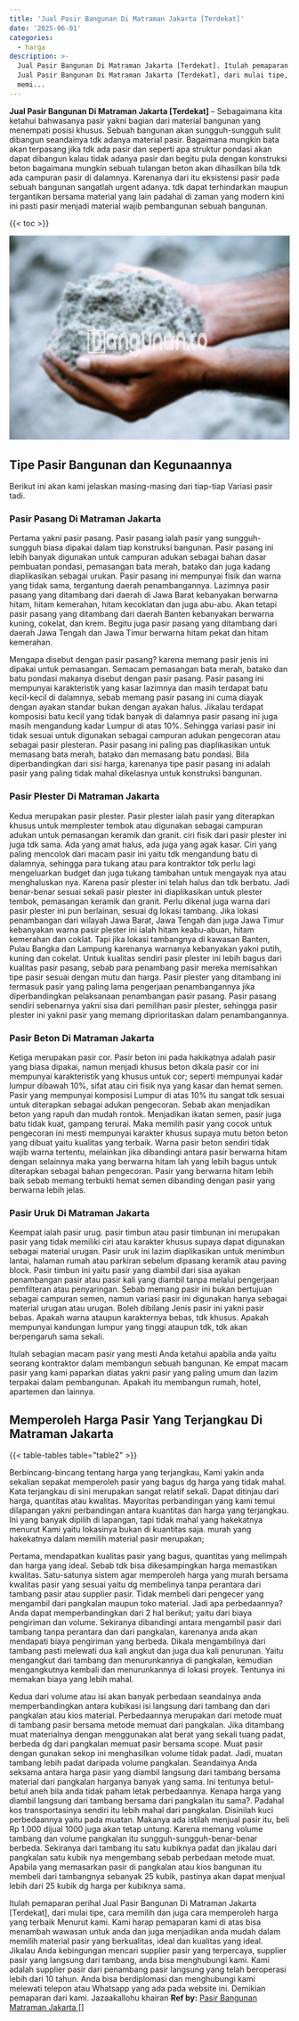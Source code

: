 ```yaml
---
title: 'Jual Pasir Bangunan Di Matraman Jakarta [Terdekat]'
date: '2025-06-01'
categories:
  - harga
description: >-
  Jual Pasir Bangunan Di Matraman Jakarta [Terdekat]. Itulah pemaparan perihal
  Jual Pasir Bangunan Di Matraman Jakarta [Terdekat], dari mulai tipe, cara
  memi...
---
```


**Jual Pasir Bangunan Di Matraman Jakarta \[Terdekat\]** – Sebagaimana kita ketahui bahwasanya pasir yakni bagian dari material bangunan yang menempati posisi khusus. Sebuah bangunan akan sungguh-sungguh sulit dibangun seandainya tdk adanya material pasir. Bagaimana mungkin bata akan terpasang jika tdk ada pasir dan seperti apa struktur pondasi akan dapat dibangun kalau tidak adanya pasir dan begitu pula dengan konstruksi beton bagaimana mungkin sebuah tulangan beton akan dihasilkan bila tdk ada campuran pasir di dalamnya. Karenanya dari itu eksistensi pasir pada sebuah bangunan sangatlah urgent adanya. tdk dapat terhindarkan maupun tergantikan bersama material yang lain padahal di zaman yang modern kini ini pasti pasir menjadi material wajib pembangunan sebuah bangunan.

{{< toc >}}

![Jual Pasir Bangunan Di Matraman Jakarta [Terdekat]](/images/jual-pasir-bangunan-50.png)

## Tipe Pasir Bangunan dan Kegunaannya

Berikut ini akan kami jelaskan masing-masing dari tiap-tiap Variasi pasir tadi.

### Pasir Pasang Di Matraman Jakarta

Pertama yakni pasir pasang. Pasir pasang ialah pasir yang sungguh-sungguh biasa dipakai dalam tiap konstruksi bangunan. Pasir pasang ini lebih banyak digunakan untuk campuran adukan sebagai bahan dasar pembuatan pondasi, pemasangan bata merah, batako dan juga kadang diaplikasikan sebagai urukan. Pasir pasang ini mempunyai fisik dan warna yang tidak sama, tergantung daerah penambangannya. Lazimnya pasir pasang yang ditambang dari daerah di Jawa Barat kebanyakan berwarna hitam, hitam kemerahan, hitam kecoklatan dan juga abu-abu. Akan tetapi pasir pasang yang ditambang dari daerah Banten kebanyakan berwarna kuning, cokelat, dan krem. Begitu juga pasir pasang yang ditambang dari daerah Jawa Tengah dan Jawa Timur berwarna hitam pekat dan hitam kemerahan.

Mengapa disebut dengan pasir pasang? karena memang pasir jenis ini dipakai untuk pemasangan. Semacam pemasangan bata merah, batako dan batu pondasi makanya disebut dengan pasir pasang. Pasir pasang ini mempunyai karakteristik yang kasar lazimnya dan masih terdapat batu kecil-kecil di dalamnya, sebab memang pasir pasang ini cuma diayak dengan ayakan standar bukan dengan ayakan halus. Jikalau terdapat komposisi batu kecil yang tidak banyak di dalamnya pasir pasang ini juga masih mengandung kadar Lumpur di atas 10%. Sehingga variasi pasir ini tidak sesuai untuk digunakan sebagai campuran adukan pengecoran atau sebagai pasir plesteran. Pasir pasang ini paling pas diaplikasikan untuk memasang bata merah, batako dan memasang batu pondasi. Bila diperbandingkan dari sisi harga, karenanya tipe pasir pasang ini adalah pasir yang paling tidak mahal dikelasnya untuk konstruksi bangunan.

### Pasir Plester Di Matraman Jakarta

Kedua merupakan pasir plester. Pasir plester ialah pasir yang diterapkan khusus untuk memplester tembok atau digunakan sebagai campuran adukan untuk pemasangan keramik dan granit. ciri fisik dari pasir plester ini juga tdk sama. Ada yang amat halus, ada juga yang agak kasar. Ciri yang paling mencolok dari macam pasir ini yaitu tdk mengandung batu di dalamnya, sehingga para tukang atau para kontraktor tdk perlu lagi mengeluarkan budget dan juga tukang tambahan untuk mengayak nya atau menghaluskan nya. Karena pasir plester ini telah halus dan tdk berbatu. Jadi benar-benar sesuai sekali pasir plester ini diaplikasikan untuk plester tembok, pemasangan keramik dan granit. Perlu dikenal juga warna dari pasir plester ini pun berlainan, sesuai dg lokasi tambang. Jika lokasi penambangan dari wilayah Jawa Barat, Jawa Tengah dan juga Jawa Timur kebanyakan warna pasir plester ini ialah hitam keabu-abuan, hitam kemerahan dan coklat. Tapi jika lokasi tambangnya di kawasan Banten, Pulau Bangka dan Lampung karenanya warnanya kebanyakan yakni putih, kuning dan cokelat. Untuk kualitas sendiri pasir plester ini lebih bagus dari kualitas pasir pasang, sebab para penambang pasir mereka memisahkan tipe pasir sesuai dengan mutu dan harga. Pasir plester yang ditambang ini termasuk pasir yang paling lama pengerjaan penambangannya jika diperbandingkan pelaksanaan penambangan pasir pasang. Pasir pasang sendiri sebenarnya yakni sisa dari pemilihan pasir plester, sehingga pasir plester ini yakni pasir yang memang diprioritaskan dalam penambangannya.

### Pasir Beton Di Matraman Jakarta

Ketiga merupakan pasir cor. Pasir beton ini pada hakikatnya adalah pasir yang biasa dipakai, namun menjadi khusus beton dikala pasir cor ini mempunyai karakteristik yang khusus untuk cor; seperti mempunyai kadar lumpur dibawah 10%, sifat atau ciri fisik nya yang kasar dan hemat semen. Pasir yang mempunyai komposisi Lumpur di atas 10% itu sangat tdk sesuai untuk diterapkan sebagai adukan pengecoran. Sebab akan menjadikan beton yang rapuh dan mudah rontok. Menjadikan ikatan semen, pasir juga batu tidak kuat, gampang terurai. Maka memilih pasir yang cocok untuk pengecoran ini mesti mempunyai karakter khusus supaya mutu beton beton yang dibuat yaitu kualitas yang terbaik. Warna pasir beton sendiri tidak wajib warna tertentu, melainkan jika dibandingi antara pasir berwarna hitam dengan selainnya maka yang berwarna hitam lah yang lebih bagus untuk diterapkan sebagai bahan pengecoran. Pasir yang berwarna hitam lebih baik sebab memang terbukti hemat semen dibanding dengan pasir yang berwarna lebih jelas.

### Pasir Uruk Di Matraman Jakarta

Keempat ialah pasir urug. pasir timbun atau pasir timbunan ini merupakan pasir yang tidak memiliki ciri atau karakter khusus supaya dapat digunakan sebagai material urugan. Pasir uruk ini lazim diaplikasikan untuk menimbun lantai, halaman rumah atau parkiran sebelum dipasang keramik atau paving block. Pasir timbun ini yaitu pasir yang diambil dari sisa ayakan penambangan pasir atau pasir kali yang diambil tanpa melalui pengerjaan pemfilteran atau penyaringan. Sebab memang pasir ini bukan bertujuan sebagai campuran semen, namun variasi pasir ini digunakan hanya sebagai material urugan atau urugan. Boleh dibilang Jenis pasir ini yakni pasir bebas. Apakah warna ataupun karakternya bebas, tdk khusus. Apakah mempunyai kandungan lumpur yang tinggi ataupun tdk, tdk akan berpengaruh sama sekali.

Itulah sebagian macam pasir yang mesti Anda ketahui apabila anda yaitu seorang kontraktor dalam membangun sebuah bangunan. Ke empat macam pasir yang kami paparkan diatas yakni pasir yang paling umum dan lazim terpakai dalam pembangunan. Apakah itu membangun rumah, hotel, apartemen dan lainnya.

## Memperoleh Harga Pasir Yang Terjangkau Di Matraman Jakarta

{{< table-tables table="table2" >}}

Berbincang-bincang tentang harga yang terjangkau, Kami yakin anda sekalian sepakat memperoleh pasir yang bagus dg harga yang tidak mahal. Kata terjangkau di sini merupakan sangat relatif sekali. Dapat ditinjau dari harga, quantitas atau kwalitas. Mayoritas perbandingan yang kami temui dilapangan yakni perbandingan antara kuantitas dan harga yang terjangkau. Ini yang banyak dipilih di lapangan, tapi tidak mahal yang hakekatnya menurut Kami yaitu lokasinya bukan di kuantitas saja. murah yang hakekatnya dalam memilih material pasir merupakan;

Pertama, mendapatkan kualitas pasir yang bagus, quantitas yang melimpah dan harga yang ideal. Sebab tdk bisa dikesampingkan harga memastikan kwalitas. Satu-satunya sistem agar memperoleh harga yang murah bersama kwalitas pasir yang sesuai yaitu dg membelinya tanpa perantara dari tambang pasir atau supplier pasir. Tidak membeli dari pengecer yang mengambil dari pangkalan maupun toko material. Jadi apa perbedaannya? Anda dapat memperbandingkan dari 2 hal berikut; yaitu dari biaya pengiriman dan volume. Sekiranya dibandingi antara mengambil pasir dari tambang tanpa perantara dan dari pangkalan, karenanya anda akan mendapati biaya pengiriman yang berbeda. Dikala mengambilnya dari tambang pasti melewati dua kali angkut dan juga dua kali penurunan. Yaitu mengangkut dari tambang dan menurunkannya di pangkalan, kemudian mengangkutnya kembali dan menurunkannya di lokasi proyek. Tentunya ini memakan biaya yang lebih mahal.

Kedua dari volume atau isi akan banyak perbedaan seandainya anda memperbandingkan antara kubikasi isi langsung dari tambang dan dari pangkalan atau kios material. Perbedaannya merupakan dari metode muat di tambang pasir bersama metode memuat dari pangkalan. Jika ditambang muat materialnya dengan menggunakan alat berat yang sekali tuang padat, berbeda dg dari pangkalan memuat pasir bersama scope. Muat pasir dengan gunakan sekop ini menghasilkan volume tidak padat. Jadi, muatan tambang lebih padat daripada volume pangkalan. Seandainya Anda seksama antara harga pasir yang diambil langsung dari tambang bersama material dari pangkalan harganya banyak yang sama. Ini tentunya betul-betul aneh bila anda tidak paham letak perbedaannya. Kenapa harga yang diambil langsung dari tambang bersama dari pangkalan itu sama?. Padahal kos transportasinya sendiri itu lebih mahal dari pangkalan. Disinilah kuci perbedaannya yaitu pada muatan. Makanya ada istilah menjual pasir itu, beli Rp 1.000 dijual 1000 juga akan tetap untung. Karena memang volume tambang dan volume pangkalan itu sungguh-sungguh-benar-benar berbeda. Sekiranya dari tambang itu satu kubiknya padat dan jikalau dari pangkalan satu kubik nya mengembang sebab perbedaan metode muat. Apabila yang memasarkan pasir di pangkalan atau kios bangunan itu membeli dari tambangnya sebanyak 25 kubik, pastinya akan dapat menjual lebih dari 25 kubik dg harga per kubiknya sama.

Itulah pemaparan perihal Jual Pasir Bangunan Di Matraman Jakarta \[Terdekat\], dari mulai tipe, cara memilih dan juga cara memperoleh harga yang terbaik Menurut kami. Kami harap pemaparan kami di atas bisa menambah wawasan untuk anda dan juga menjadikan anda mudah dalam memilih material pasir yang berkualitas, ideal dan kualitas yang ideal. Jikalau Anda kebingungan mencari supplier pasir yang terpercaya, supplier pasir yang langsung dari tambang, anda bisa menghubungi kami. Kami adalah supplier pasir dari penambang pasir langsung yang telah beroperasi lebih dari 10 tahun. Anda bisa berdiplomasi dan menghubungi kami melewati telepon atau Whatsapp yang ada pada website ini. Demikian pemaparan dari kami. Jazaakallohu khairan
**Ref by:** [Pasir Bangunan Matraman Jakarta []](https://id.wikipedia.org/wiki/Pasir)
